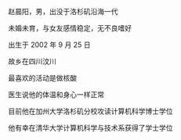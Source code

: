 赵晨阳，男，出没于洛杉矶沿海一代

未婚未育，与女友感情稳定，无不良嗜好

出生于 2002 年 9 月 25 日

故乡在四川汶川

最喜欢的活动是做核酸

医生说他的体温和身心一样正常

目前他在加州大学洛杉矶分校攻读计算机科学博士学位

他有幸在清华大学计算机科学与技术系获得了学士学位

